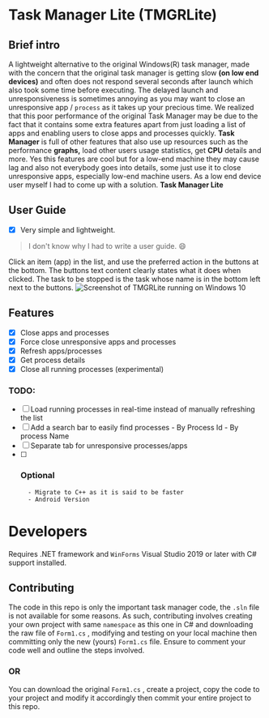 # Task Manager Lite (TMGRLite)

## Brief intro
A lightweight alternative to the original Windows(R) task manager, made with the concern that the original task manager is getting slow **(on low end devices)** and often does not respond several seconds after launch which also took some time before executing.
The delayed launch and unresponsiveness is sometimes annoying as you may want to close an unresponsive app / `process` as it takes up your precious time. We realized that this poor performance of the original Task Manager may be due to the fact that it contains some extra features apart from just loading a list of apps and enabling users to close apps and processes quickly. **Task Manager** is full of other features that also use up resources such as the performance **graphs,** load other users usage statistics, get **CPU** details and more. Yes this features are cool but for a low-end machine they may cause lag and also not everybody goes into details, some just use it to close unresponsive apps, especially low-end machine users. As a low end device user myself I had to come up with a solution. **Task Manager Lite**
## User Guide
- [x] Very simple and lightweight.
> I don't know why I had to write a user guide. :smile:

Click an item (app) in the list, and use the preferred action in the buttons at the bottom. The buttons text content clearly states what it does when clicked. The task to be stopped is the task whose name is in the bottom left next to the buttons.
![Screenshot of TMGRLite running on Windows 10]("main/tmgr-bg-processes.PNG")
## Features
- [x] Close apps and processes
- [x] Force close unresponsive apps and processes
- [x] Refresh apps/processes
- [x] Get process details
- [x] Close all running processes (experimental)
### TODO:
- [ ] Load running processes in real-time instead of manually refreshing the list
- [ ] Add a search bar to easily find processes
      - By Process Id
      - By process Name
- [ ]  Separate tab for unresponsive processes/apps
- [ ] ### Optional
        - Migrate to C++ as it is said to be faster
        - Android Version
# Developers
Requires .NET framework and `WinForms`
Visual Studio 2019 or later with C# support installed.
## Contributing
The code in this repo is only the important task manager code, the `.sln` file is not available for some reasons.
As such, contributing involves creating your own project with same `namespace` as this one in C# and downloading the raw file of `Form1.cs` , modifying and testing on your local machine then committing only the new (yours) `Form1.cs` file.
Ensure to comment your code well and outline the steps involved.
### OR
You can download the original `Form1.cs` , create a project, copy the code to your project and modify it accordingly then commit your entire project to this repo.
